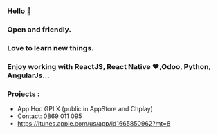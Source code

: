 ### Hello  👋
###  Open and friendly.
###  Love to learn new things.
###  Enjoy working with ReactJS, React Native ❤,Odoo, Python, AngularJs...  

###  Projects :
- App Học GPLX (public in AppStore and Chplay)
- Contact: 0869 011 095
- https://itunes.apple.com/us/app/id1665850962?mt=8
